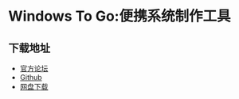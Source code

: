 # Windows To Go:便携系统制作工具
## 下载地址
- [官方论坛](https://bbs.luobotou.org/bstra/thread-761-1-1.html)
- [Github](https://github.com/nkc3g4/wtg-assistant)
- [网盘下载](https://pzjpzjpzj.lanzoum.com/iMeLa2rq0j3i)